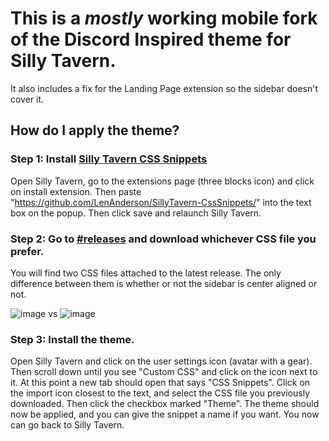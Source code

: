 # This is a *mostly* working mobile fork of the Discord Inspired theme for Silly Tavern.
 It also includes a fix for the Landing Page extension so the sidebar doesn't cover it.

## How do I apply the theme?
### Step 1: Install [Silly Tavern CSS Snippets](https://github.com/LenAnderson/SillyTavern-CssSnippets/)
Open Silly Tavern, go to the extensions page (three blocks icon) and click on install extension. Then paste "https://github.com/LenAnderson/SillyTavern-CssSnippets/" into the text box on the popup. Then click save and relaunch Silly Tavern.
 
### Step 2: Go to [#releases](https://github.com/dumbbitchashlyn/st-discord-inspired/releases/) and download whichever CSS file you prefer.
 You will find two CSS files attached to the latest release. The only difference between them is whether or not the sidebar is center aligned or not.
 
 ![image](https://github.com/dumbbitchashlyn/st-discord-inspired/assets/59678757/13fef795-bba8-4660-9c85-0ce4ad4d3057) 
 vs
 ![image](https://github.com/dumbbitchashlyn/st-discord-inspired/assets/59678757/4c9b24c8-30b4-4079-a671-59389be18d30)

 ### Step 3: Install the theme.
 Open Silly Tavern and click on the user settings icon (avatar with a gear). Then scroll down until you see "Custom CSS" and click on the icon next to it. At this point a new tab should open that says "CSS Snippets". Click on the import icon closest to the text, and select the CSS file you previously downloaded. Then click the checkbox marked "Theme". The theme should now be applied, and you can give the snippet a name if you want. You now can go back to Silly Tavern.
